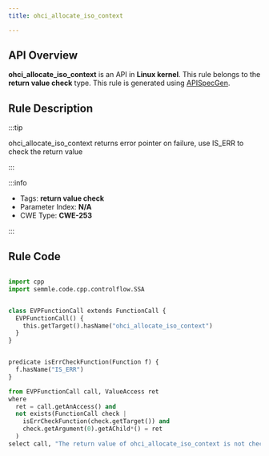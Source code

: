 ```yaml
---
title: ohci_allocate_iso_context

---
```



## API Overview
**ohci_allocate_iso_context** is an API in **Linux kernel**. This rule belongs to the **return value check** type. This rule is generated using [APISpecGen](../../tools/APISpecGen).
## Rule Description

:::tip

ohci_allocate_iso_context returns error pointer on failure, use IS_ERR to check the return value

:::

:::info

- Tags: **return value check**
- Parameter Index: **N/A**
- CWE Type: **CWE-253**

:::

## Rule Code
```python

import cpp
import semmle.code.cpp.controlflow.SSA


class EVPFunctionCall extends FunctionCall {
  EVPFunctionCall() {
    this.getTarget().hasName("ohci_allocate_iso_context")
  }
}


predicate isErrCheckFunction(Function f) {
  f.hasName("IS_ERR") 
}

from EVPFunctionCall call, ValueAccess ret
where
  ret = call.getAnAccess() and
  not exists(FunctionCall check |
    isErrCheckFunction(check.getTarget()) and
    check.getArgument(0).getAChild*() = ret
  )
select call, "The return value of ohci_allocate_iso_context is not checked with IS_ERR."
    
```